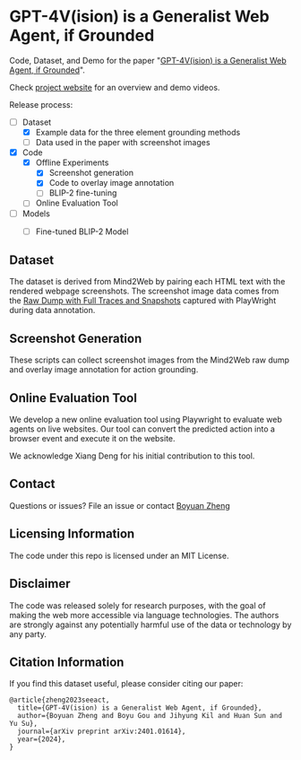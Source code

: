 # GPT-4V(ision) is a Generalist Web Agent, if Grounded

Code, Dataset, and Demo for the paper "[GPT-4V(ision) is a Generalist Web Agent, if Grounded](https://github.com/OSU-NLP-Group/SeeAct/blob/gh-pages/static/paper/SeeAct_Paper.pdf)".

Check [project website](https://osu-nlp-group.github.io/SeeAct/) for an overview and demo videos.

Release process:
- [ ] Dataset
  - [x] Example data for the three element grounding methods
  - [ ] Data used in the paper with screenshot images
- [x] Code
  - [x] Offline Experiments
    - [x] Screenshot generation
    - [x] Code to overlay image annotation
    - [ ] BLIP-2 fine-tuning
  - [ ] Online Evaluation Tool
- [ ] Models
  - [ ] Fine-tuned BLIP-2 Model


## Dataset
The dataset is derived from Mind2Web by pairing each HTML text with the rendered webpage screenshots. 
The screenshot image data comes from the [Raw Dump with Full Traces and Snapshots](https://github.com/OSU-NLP-Group/Mind2Web?tab=readme-ov-file#raw-dump-with-full-traces-and-snapshots) captured with PlayWright during data annotation.


## Screenshot Generation
These scripts can collect screenshot images from the Mind2Web raw dump and overlay image annotation for action grounding.


## Online Evaluation Tool
We develop a new online evaluation tool using Playwright to evaluate web agents on live websites. Our tool can convert the predicted action into a browser event and execute it on the website. 


We acknowledge Xiang Deng for his initial contribution to this tool. 



## Contact

Questions or issues? File an issue or contact [Boyuan Zheng](https://boyuanzheng010.github.io/)


## Licensing Information
The code under this repo is licensed under an MIT License.

## Disclaimer

The code was released solely for research purposes, with the goal of making the web more accessible via language technologies. The authors are strongly against any potentially harmful use of the data or technology by any party. 

## Citation Information

If you find this dataset useful, please consider citing our paper:

```
@article{zheng2023seeact,
  title={GPT-4V(ision) is a Generalist Web Agent, if Grounded},
  author={Boyuan Zheng and Boyu Gou and Jihyung Kil and Huan Sun and Yu Su},
  journal={arXiv preprint arXiv:2401.01614},
  year={2024},
}
```

